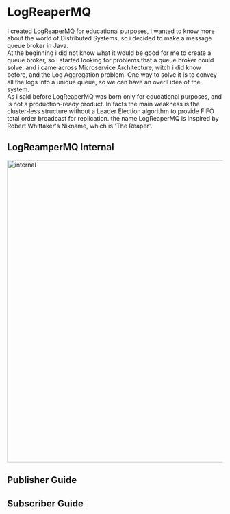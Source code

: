 # LogReaperMQ
I created LogReaperMQ for educational purposes, i wanted to know more about the world of Distributed Systems, so i decided to make a message queue broker in Java. <br>
At the beginning i did not know what it would be good for me to create a queue broker, so i started looking for problems that a queue broker could solve, and i came across Microservice Architecture, witch i did know before, and the Log Aggregation problem. One way to solve it is to convey all the logs into a unique queue, so we can have an overll idea of the system. <br>
As i said before LogReaperMQ was born only for educational purposes, and is not a production-ready product. In facts the main weakness is the cluster-less structure without a Leader Election algorithm to provide FIFO total order broadcast for replication.
the name LogReaperMQ is inspired by Robert Whittaker's Nikname, which is 'The Reaper'.
## LogReamperMQ Internal
<img width="704" alt="internal" src="https://github.com/user-attachments/assets/7145916f-d88f-4084-988d-5aaa699881bc">

## Publisher Guide

## Subscriber Guide
